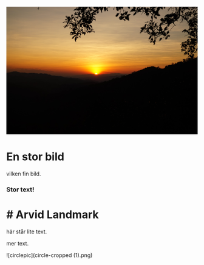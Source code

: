 ![pictest](DSC00495.JPG) 
<!DOCTYPE html>
<html>
<head>
<title>Page Title</title>
</head>
<body>

<h1>En stor bild</h1>
<p>vilken fin bild.</p>

### Stor text!
<h1># Arvid Landmark</h1>
<p>här står lite text.</p>
<p>mer text.</p>

</body>
</html>
![circlepic](circle-cropped (1).png)
